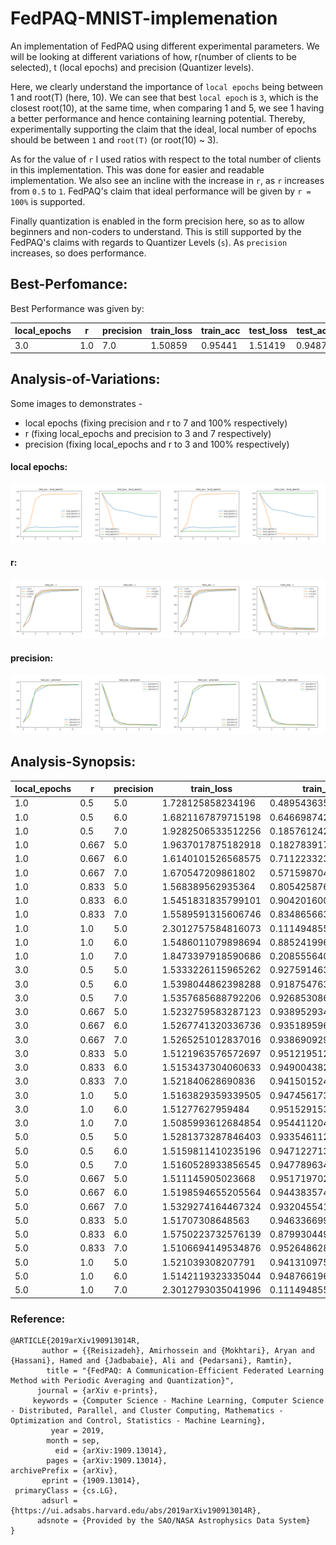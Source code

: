 # FedPAQ-MNIST-implemenation
An implementation of FedPAQ using different experimental parameters. We will be looking at different variations of how, r(number of clients to be selected), t (local epochs) and precision (Quantizer levels).

Here, we clearly understand the importance of `local epochs` being between 1 and root(T) (here, 10). We can see that best `local epoch` is `3`, which is the closest root(10), at the same time, when comparing 1 and 5, we see 1 having a better performance and hence containing learning potential. Thereby, experimentally supporting the claim that the ideal, local number of epochs should be between `1` and `root(T)` (or root(10) ~ 3).

As for the value of `r` I used ratios with respect to the total number of clients in this implementation. This was done for easier and readable implementation. We also see an incline with the increase in `r`, as `r` increases from `0.5` to `1`. FedPAQ's claim that ideal performance will be given by `r = 100%` is supported.

Finally quantization is enabled in the form precision here, so as to allow beginners and non-coders to understand. This is still supported by the FedPAQ's claims with regards to Quantizer Levels (`s`). As `precision` increases, so does performance.

## Best-Perfomance:

Best Performance was given by:

local_epochs | r | precision | train_loss | train_acc | test_loss | test_acc
---|---|---|---|---|---|---
3.0 | 1.0 | 7.0 | 1.50859 | 0.95441 | 1.51419| 0.94875

## Analysis-of-Variations:

Some images to demonstrates - 
* local epochs (fixing precision and r to 7 and 100% respectively)
* r (fixing local_epochs and precision to 3 and 7 respectively)
* precision (fixing local_epochs and r to 3 and 100% respectively)

#### local epochs:
![local-epochs](https://github.com/AmanPriyanshu/FedPAQ-MNIST-implemenation/blob/main/raw_images/local_epochs_variations.png)
#### r:
![r](https://github.com/AmanPriyanshu/FedPAQ-MNIST-implemenation/blob/main/raw_images/r_variations.png)
#### precision:
![precision](https://github.com/AmanPriyanshu/FedPAQ-MNIST-implemenation/blob/main/raw_images/precision_variations.png)

## Analysis-Synopsis:

local_epochs | r | precision | train_loss | train_acc | test_loss | test_acc
---|---|---|---|---|---|---
1.0 | 0.5 | 5.0 | 1.728125858234196 | 0.4895436356707317 | 1.7305705044247688 | 0.4900372706422018
1.0 | 0.5 | 6.0 | 1.6821167879715198 | 0.6466987423780488 | 1.682835039742496 | 0.6474340596330275
1.0 | 0.5 | 7.0 | 1.9282506533512256 | 0.18576124237804878 | 1.9297028440947925 | 0.19190797018348624
1.0 | 0.667 | 5.0 | 1.9637017875182918 | 0.18278391768292682 | 1.9619540036271472 | 0.1885751146788991
1.0 | 0.667 | 6.0 | 1.6140101526568575 | 0.7112233231707317 | 1.6153453304133285 | 0.7158113532110092
1.0 | 0.667 | 7.0 | 1.670547209861802 | 0.5715987042682927 | 1.6725489371413484 | 0.5724268922018348
1.0 | 0.833 | 5.0 | 1.568389562935364 | 0.8054258765243902 | 1.5698062525976688 | 0.801963876146789
1.0 | 0.833 | 6.0 | 1.5451831835799101 | 0.9042016006097561 | 1.54767341570023 | 0.9031321674311926
1.0 | 0.833 | 7.0 | 1.5589591315606746 | 0.8348656631097561 | 1.5625734509678062 | 0.8296301605504587
1.0 | 1.0 | 5.0 | 2.3012757584816073 | 0.11149485518292683 | 2.3010153857939835 | 0.11374713302752294
1.0 | 1.0 | 6.0 | 1.5486011079898694 | 0.8852419969512195 | 1.5528842708386412 | 0.8799813646788991
1.0 | 1.0 | 7.0 | 1.8473397918590686 | 0.20855564024390244 | 1.8505481497957073 | 0.21115252293577982
3.0 | 0.5 | 5.0 | 1.5333226115965262 | 0.9275914634146342 | 1.5364157256730107 | 0.9254945527522935
3.0 | 0.5 | 6.0 | 1.5398044862398288 | 0.9187547637195121 | 1.545823039264854 | 0.9133815940366973
3.0 | 0.5 | 7.0 | 1.5357685688792206 | 0.9268530868902439 | 1.5398197699030605 | 0.9238102064220184
3.0 | 0.667 | 5.0 | 1.5232759583287123 | 0.9389529344512195 | 1.5291103157428427 | 0.9348480504587156
3.0 | 0.667 | 6.0 | 1.5267741320336736 | 0.9351895960365854 | 1.5295108359888059 | 0.9338446100917431
3.0 | 0.667 | 7.0 | 1.5265251012837016 | 0.9386909298780488 | 1.5320419450418665 | 0.9342029816513762
3.0 | 0.833 | 5.0 | 1.5121963576572697 | 0.9512195121951219 | 1.5180684617899973 | 0.9461725917431193
3.0 | 0.833 | 6.0 | 1.5153437304060633 | 0.9490043826219512 | 1.5206277064227183 | 0.9426605504587156
3.0 | 0.833 | 7.0 | 1.521840628690836 | 0.9415015243902439 | 1.5250294640523578 | 0.9368907683486238
3.0 | 1.0 | 5.0 | 1.5163829359339505 | 0.9474561737804879 | 1.5226867729370748 | 0.9413345756880734
3.0 | 1.0 | 6.0 | 1.51277627959484 | 0.9515291539634146 | 1.5181890201131139 | 0.9465668004587156
3.0 | 1.0 | 7.0 | 1.5085993612684854 | 0.9544112042682927 | 1.514190214489578 | 0.9487528669724771
5.0 | 0.5 | 5.0 | 1.5281373287846403 | 0.9335461128048781 | 1.5311877705635282 | 0.9305475917431193
5.0 | 0.5 | 6.0 | 1.5159811410235196 | 0.9471227134146342 | 1.519424247632333 | 0.9446674311926605
5.0 | 0.5 | 7.0 | 1.5160528933856545 | 0.9477896341463414 | 1.5204480607575233 | 0.9433414564220184
5.0 | 0.667 | 5.0 | 1.511145905023668 | 0.9517197027439024 | 1.5159289875161757 | 0.9467459862385321
5.0 | 0.667 | 6.0 | 1.5198594655205564 | 0.9443835746951219 | 1.5241264225146092 | 0.9396860665137615
5.0 | 0.667 | 7.0 | 1.5329274164467324 | 0.9320455411585366 | 1.538827650590774 | 0.9260321100917431
5.0 | 0.833 | 5.0 | 1.51707308648563 | 0.9463366996951219 | 1.5228457964888407 | 0.941047878440367
5.0 | 0.833 | 6.0 | 1.5750223732576139 | 0.8799304496951219 | 1.5786832882723678 | 0.876182626146789
5.0 | 0.833 | 7.0 | 1.5106694149534876 | 0.9526486280487805 | 1.516274865614165 | 0.946495126146789
5.0 | 1.0 | 5.0 | 1.521039308207791 | 0.9413109756097561 | 1.5255555472242723 | 0.9377866972477065
5.0 | 1.0 | 6.0 | 1.5142119323335044 | 0.9487661966463414 | 1.519685910382402 | 0.9436998279816514
5.0 | 1.0 | 7.0 | 2.3012793035041996 | 0.11149485518292683 | 2.301147645766582 | 0.11374713302752294

### Reference:
```console
@ARTICLE{2019arXiv190913014R,
       author = {{Reisizadeh}, Amirhossein and {Mokhtari}, Aryan and {Hassani}, Hamed and {Jadbabaie}, Ali and {Pedarsani}, Ramtin},
        title = "{FedPAQ: A Communication-Efficient Federated Learning Method with Periodic Averaging and Quantization}",
      journal = {arXiv e-prints},
     keywords = {Computer Science - Machine Learning, Computer Science - Distributed, Parallel, and Cluster Computing, Mathematics - Optimization and Control, Statistics - Machine Learning},
         year = 2019,
        month = sep,
          eid = {arXiv:1909.13014},
        pages = {arXiv:1909.13014},
archivePrefix = {arXiv},
       eprint = {1909.13014},
 primaryClass = {cs.LG},
       adsurl = {https://ui.adsabs.harvard.edu/abs/2019arXiv190913014R},
      adsnote = {Provided by the SAO/NASA Astrophysics Data System}
}
```
